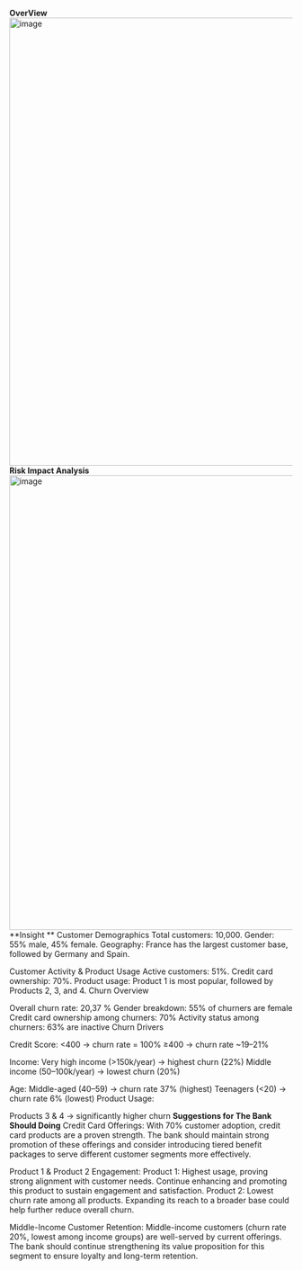 **OverView**
<img width="1430" height="797" alt="image" src="https://github.com/user-attachments/assets/307bd233-b9d5-4cc3-a262-e136500fcbb6" />
**Risk Impact Analysis**
<img width="1416" height="809" alt="image" src="https://github.com/user-attachments/assets/144999e7-2538-416f-aeb0-c080918c7cf7" />
**Insight **
Customer Demographics
Total customers: 10,000.
Gender: 55% male, 45% female.
Geography: France has the largest customer base, followed by Germany and Spain.

Customer Activity & Product Usage
Active customers: 51%.
Credit card ownership: 70%.
Product usage: Product 1 is most popular, followed by Products 2, 3, and 4.
 Churn Overview

Overall churn rate: 20,37 %
Gender breakdown: 55% of churners are female
Credit card ownership among churners: 70%
Activity status among churners: 63% are inactive
Churn Drivers

Credit Score:
<400 → churn rate = 100%
≥400 → churn rate ~19–21%	

Income:
Very high income (>150k/year) → highest churn (22%)
Middle income (50–100k/year) → lowest churn (20%)

Age:
Middle-aged (40–59) → churn rate 37% (highest)
Teenagers (<20) → churn rate 6% (lowest)
Product Usage:

Products 3 & 4 → significantly higher churn
**Suggestions for The Bank Should Doing**
Credit Card Offerings:
With 70% customer adoption, credit card products are a proven strength. The bank should maintain strong promotion of these offerings and consider introducing tiered benefit packages to serve different customer segments more effectively.

Product 1 & Product 2 Engagement:
Product 1: Highest usage, proving strong alignment with customer needs. Continue enhancing and promoting this product to sustain engagement and satisfaction.
Product 2: Lowest churn rate among all products. Expanding its reach to a broader base could help further reduce overall churn.

Middle-Income Customer Retention:
Middle-income customers (churn rate 20%, lowest among income groups) are well-served by current offerings. The bank should continue strengthening its value proposition for this segment to ensure loyalty and long-term retention.
